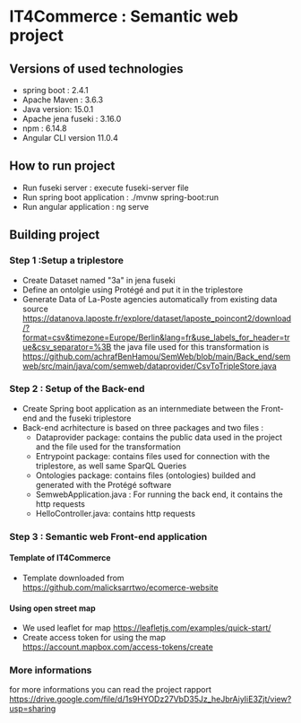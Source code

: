 # IT4Commerce : Semantic web project
## Versions of used technologies 
- spring boot : 2.4.1
- Apache Maven : 3.6.3
- Java version: 15.0.1
- Apache jena fuseki : 3.16.0
- npm : 6.14.8
- Angular CLI version 11.0.4
## How to run project
- Run fuseki server : execute fuseki-server file
- Run spring boot application : ./mvnw spring-boot:run
- Run angular application : ng serve
## Building project
### Step 1 :Setup a triplestore 
- Create Dataset named "3a" in jena fuseki
- Define an ontolgie using Protégé and put it in the triplestore
- Generate Data of La-Poste agencies automatically from existing data source https://datanova.laposte.fr/explore/dataset/laposte_poincont2/download/?format=csv&timezone=Europe/Berlin&lang=fr&use_labels_for_header=true&csv_separator=%3B
  the java file used for this transformation is https://github.com/achrafBenHamou/SemWeb/blob/main/Back_end/semweb/src/main/java/com/semweb/dataprovider/CsvToTripleStore.java
  
### Step 2 : Setup of the Back-end
- Create Spring boot application as an internmediate between the Front-end and the fuseki triplestore
- Back-end acrhitecture is based on three packages and two files :
  - Dataprovider package: contains the public data used in the project and the file used for the transformation
  - Entrypoint package: contains files used for connection with the triplestore, as well same SparQL Queries 
  - Ontologies package: contains files (ontologies) builded and generated with the Protégé software 
  - SemwebApplication.java : For running the back end, it contains the http requests
  - HelloController.java: contains http requests
  
### Step 3 : Semantic web Front-end application
#### Template of IT4Commerce 
- Template downloaded from https://github.com/malicksarrtwo/ecomerce-website
#### Using open street map
- We used leaflet for map
https://leafletjs.com/examples/quick-start/
- Create access token for using the map
https://account.mapbox.com/access-tokens/create

### More informations
for more informations you can read the project rapport https://drive.google.com/file/d/1s9HYODz27VbD35Jz_heJbrAiyIiE3Zjt/view?usp=sharing
